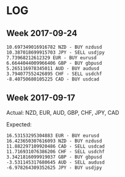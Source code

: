 # LOG

## Week 2017-09-24

```
10.697349016916782 NZD - BUY nzdusd
10.387018699915703 JPY - SELL usdjpy
7.73968212612329 EUR - BUY eurusd
6.6644044009966406 GBP - BUY gbpusd
5.265116978345011 AUD - BUY audusd
3.794077552426895 CHF - SELL usdchf
-8.40750680105225 CAD - BUY usdcad
```

## Week 2017-09-17

Actual: NZD, EUR, AUD, GBP, CHF, JPY, CAD

Expected:
```
16.53153295304883 EUR - BUY eurusd
16.423650307616093 NZD - BUY nzdusd
11.882297109920486 CAD - SELL usdcad
11.716931076386206 CHF - SELL usdchf
3.3421816099919037 GBP - BUY gbpusd
-3.531145317680645 AUD - SELL audusd
-6.978264309352625 JPY - BUY usdjpy
```
